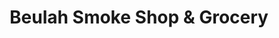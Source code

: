 ---
title: "Beulah Smoke Shop & Grocery"
url: /pensacola/beulah-smoke-shop-und-grocery/
shop: Lebensmittel
---